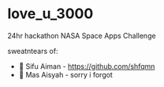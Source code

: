 # love_u_3000
24hr hackathon NASA Space Apps Challenge 

sweatntears of:
* 👦 Sifu Aiman - https://github.com/shfqmn
* 👩 Mas Aisyah - sorry i forgot

